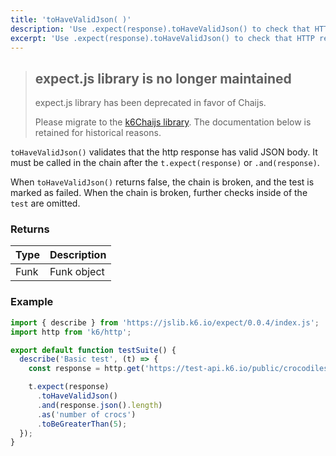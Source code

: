 ```yaml
---
title: 'toHaveValidJson( )'
description: 'Use .expect(response).toHaveValidJson() to check that HTTP response contains valid JSON.'
excerpt: 'Use .expect(response).toHaveValidJson() to check that HTTP response contains valid JSON.'
---
```


<Blockquote mod="warning">

## expect.js library is no longer maintained
expect.js library has been deprecated in favor of Chaijs. 

Please migrate to the [k6Chaijs library](/javascript-api/jslib/k6chaijs). The documentation below is retained for historical reasons.

</Blockquote>


`toHaveValidJson()` validates that the http response has valid JSON body. It must be called in the chain after the `t.expect(response)` or `.and(response)`. 

When `toHaveValidJson()` returns false, the chain is broken, and the test is marked as failed. When the chain is broken, further checks inside of the `test` are omitted. 


### Returns

| Type   | Description                     |
| ------ | ------------------------------- |
| Funk   | Funk object |

### Example

<CodeGroup labels={[]}>

```javascript
import { describe } from 'https://jslib.k6.io/expect/0.0.4/index.js';
import http from 'k6/http';

export default function testSuite() {
  describe('Basic test', (t) => {
    const response = http.get('https://test-api.k6.io/public/crocodiles');

    t.expect(response)
      .toHaveValidJson()
      .and(response.json().length)
      .as('number of crocs')
      .toBeGreaterThan(5);
  });
}
```

</CodeGroup>
